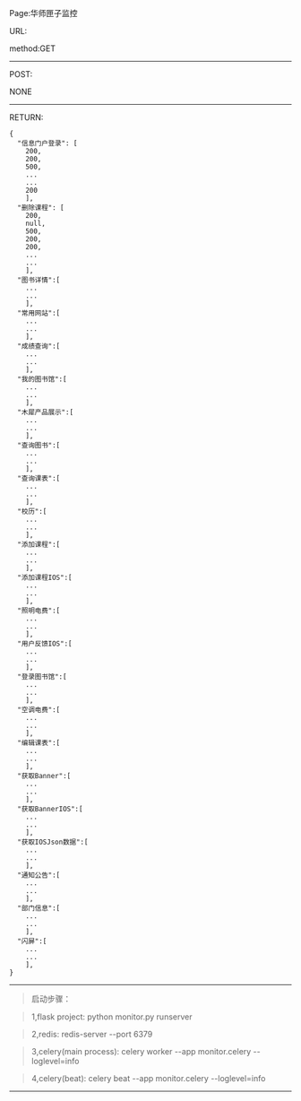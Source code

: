 
Page:华师匣子监控

URL: 

method:GET
***
POST:

NONE
***
RETURN:

    {
      "信息门户登录": [
    	200,
    	200,
    	500,
    	...
    	...
    	200
        ],
      "删除课程": [
        200,
        null,
        500,
        200,
        200,
        ...
        ...
        ],
      "图书详情":[
        ...
        ...    
        ],
      "常用网站":[
        ...
        ...    
        ],
      "成绩查询":[
        ...
        ...    
        ],
      "我的图书馆":[
        ...
        ...    
        ],
      "木犀产品展示":[
        ...
        ...    
        ],
      "查询图书":[
        ...
        ...    
        ],
      "查询课表":[
        ...
        ...    
        ],
      "校历":[
        ...
        ...    
        ],
      "添加课程":[
        ...
        ...    
        ],
      "添加课程IOS":[
        ...
        ...    
        ],
      "照明电费":[
        ...
        ...    
        ],
      "用户反馈IOS":[
        ...
        ...    
        ],
      "登录图书馆":[
        ...
        ...    
        ],
      "空调电费":[
        ...
        ...    
        ],
      "编辑课表":[
        ...
        ...    
        ],
      "获取Banner":[
        ...
        ...    
        ],
      "获取BannerIOS":[
        ...
        ...    
        ],
      "获取IOSJson数据":[
        ...
        ...    
        ],
      "通知公告":[
        ...
        ...    
        ],
      "部门信息":[
        ...
        ...    
        ],
      "闪屏":[
        ...
        ...    
        ],
    }

***
>启动步骤：

>1,flask project: python monitor.py runserver

>2,redis: redis-server --port 6379

>3,celery(main process): celery worker --app monitor.celery --loglevel=info

>4,celery(beat): celery beat --app monitor.celery --loglevel=info

***
